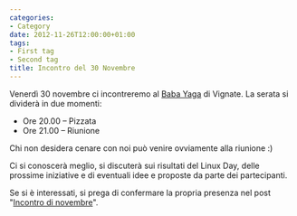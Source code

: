 ```yaml
---
categories:
- Category
date: 2012-11-26T12:00:00+01:00
tags:
- First tag
- Second tag
title: Incontro del 30 Novembre
---
```

Venerdì 30 novembre ci incontreremo al [Baba Yaga](http://www.baba-yaga.it/) di Vignate. La serata si dividerà in due momenti:

* Ore 20.00 – Pizzata
* Ore 21.00 – Riunione

Chi non desidera cenare con noi può venire ovviamente alla riunione :)

Ci si conoscerà meglio, si discuterà sui risultati del Linux Day, delle prossime iniziative e di eventuali idee e proposte da parte dei partecipanti.

Se si è interessati, si prega di confermare la propria presenza nel post "[Incontro di novembre](http://forum.viglug.org/index.php?topic=1608)".
